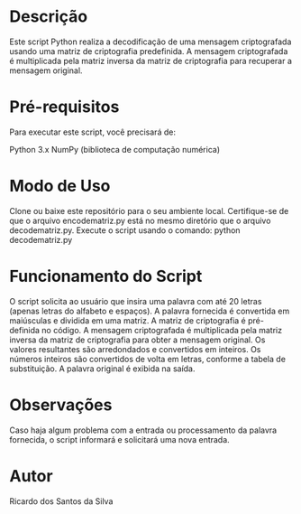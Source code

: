# Descrição
Este script Python realiza a decodificação de uma mensagem criptografada usando uma matriz de criptografia predefinida. A mensagem criptografada é multiplicada pela matriz inversa da matriz de criptografia para recuperar a mensagem original.

# Pré-requisitos
Para executar este script, você precisará de:

Python 3.x
NumPy (biblioteca de computação numérica)

# Modo de Uso
Clone ou baixe este repositório para o seu ambiente local.
Certifique-se de que o arquivo encodematriz.py está no mesmo diretório que o arquivo decodematriz.py.
Execute o script usando o comando:
  python decodematriz.py

# Funcionamento do Script

O script solicita ao usuário que insira uma palavra com até 20 letras (apenas letras do alfabeto e espaços).
A palavra fornecida é convertida em maiúsculas e dividida em uma matriz.
A matriz de criptografia é pré-definida no código.
A mensagem criptografada é multiplicada pela matriz inversa da matriz de criptografia para obter a mensagem original.
Os valores resultantes são arredondados e convertidos em inteiros.
Os números inteiros são convertidos de volta em letras, conforme a tabela de substituição.
A palavra original é exibida na saída.

# Observações
Caso haja algum problema com a entrada ou processamento da palavra fornecida, o script informará e solicitará uma nova entrada.

# Autor
Ricardo dos Santos da Silva
